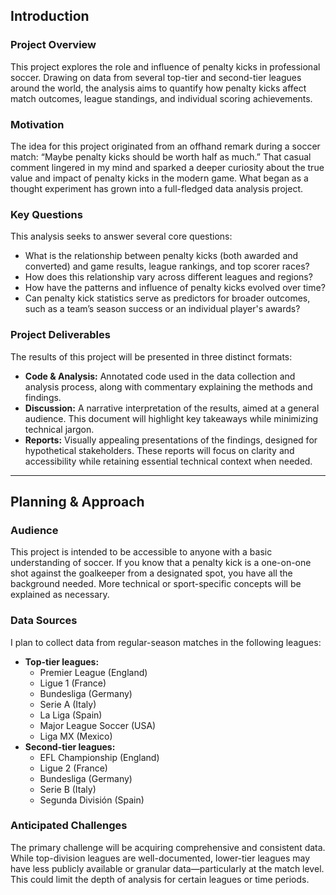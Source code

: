 ## Introduction
### Project Overview
This project explores the role and influence of penalty kicks in professional soccer. Drawing on data from several top-tier and second-tier leagues around the world, the analysis aims to quantify how penalty kicks affect match outcomes, league standings, and individual scoring achievements.

### Motivation
The idea for this project originated from an offhand remark during a soccer match: “Maybe penalty kicks should be worth half as much.” That casual comment lingered in my mind and sparked a deeper curiosity about the true value and impact of penalty kicks in the modern game. What began as a thought experiment has grown into a full-fledged data analysis project.

### Key Questions
This analysis seeks to answer several core questions:

- What is the relationship between penalty kicks (both awarded and converted) and game results, league rankings, and top scorer races?
- How does this relationship vary across different leagues and regions?
- How have the patterns and influence of penalty kicks evolved over time?
- Can penalty kick statistics serve as predictors for broader outcomes, such as a team’s season success or an individual player's awards?

### Project Deliverables
The results of this project will be presented in three distinct formats:

- **Code & Analysis:** Annotated code used in the data collection and analysis process, along with commentary explaining the methods and findings.
- **Discussion:** A narrative interpretation of the results, aimed at a general audience. This document will highlight key takeaways while minimizing technical jargon.
- **Reports:** Visually appealing presentations of the findings, designed for hypothetical stakeholders. These reports will focus on clarity and accessibility while retaining essential technical context when needed.

***

## Planning & Approach
### Audience
This project is intended to be accessible to anyone with a basic understanding of soccer. If you know that a penalty kick is a one-on-one shot against the goalkeeper from a designated spot, you have all the background needed. More technical or sport-specific concepts will be explained as necessary.

### Data Sources
I plan to collect data from regular-season matches in the following leagues:

- **Top-tier leagues:**
  - Premier League (England)
  - Ligue 1 (France)
  - Bundesliga (Germany)
  - Serie A (Italy)
  - La Liga (Spain)
  - Major League Soccer (USA)
  - Liga MX (Mexico)
- **Second-tier leagues:**
  - EFL Championship (England)
  - Ligue 2 (France)
  - Bundesliga (Germany)
  - Serie B (Italy)
  - Segunda División (Spain)

### Anticipated Challenges
The primary challenge will be acquiring comprehensive and consistent data. While top-division leagues are well-documented, lower-tier leagues may have less publicly available or granular data—particularly at the match level. This could limit the depth of analysis for certain leagues or time periods.
